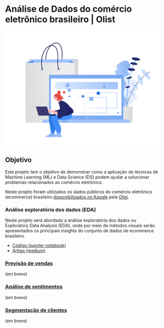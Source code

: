 # Análise de Dados do comércio eletrônico brasileiro | Olist 

![](https://raw.githubusercontent.com/pedrohrafael/data-science/main/img/clip-shopping-online.png?token=AOJSUEC7BGWK6YVKEWPRLKLBUGPL6)

## Objetivo

Este projeto tem o objetivo de demonstrar como a aplicação de técnicas de Machine Learning (ML) e Data Science (DS) podem ajudar a solucionar problemas relacionados ao comércio eletrônico.

Neste projeto foram utilizados os dados públicos do comércio eletrônico (ecommerce) brasileiro [disponibilizados no Kaggle](https://www.kaggle.com/olistbr/brazilian-ecommerce) pela [Olist]( https://olist.com/).

### Análise exploratória dos dados (EDA)

Neste projeto será abordado a análise exploratória dos dados ou Exploratory Data Analysis (EDA), onde por meio de métodos visuais serão apresentados os principais insights do conjunto de dados de ecommerce brasileiro.

* [Código (jupyter notebook)](https://github.com/pedrohrafael/data-science/blob/main/projects/brazilian-ecommerce/Analise%20exploratoria%20de%20dados/An%C3%A1lise%20Explorat%C3%B3ria%20dos%20Dados%20(EDA).ipynb)
* [Artigo (medium)]()

### [Previsão de vendas]()
(em breve)

### [Análise de sentimentos]()
(em breve)

### [Segmentação de clientes]()
(em breve)